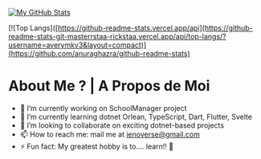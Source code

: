 [![My GitHub Stats](https://github-readme-stats-git-masterrstaa-rickstaa.vercel.app/api?username=averymkv3&count_private=true&show_icons=true&theme=default&include_all_commits=true)](https://github.com/averymkv3/github-readme-stats)

[![Top Langs]([https://github-readme-stats.vercel.app/api](https://github-readme-stats-git-masterrstaa-rickstaa.vercel.app/api/top-langs/?username=averymkv3&layout=compact)](https://github.com/anuraghazra/github-readme-stats)

# About Me ? | A Propos de Moi
- 🔭 I’m currently working on SchoolManager project
- 🌱 I’m currently learning dotnet Orlean, TypeScript, Dart, Flutter, Svelte
- 👯 I’m looking to collaborate on exciting dotnet-based projects
- 📫 How to reach me: mail me at ienoverse@gmail.com
- ⚡ Fun fact: My greatest hobby is to.... learn!! 👀
